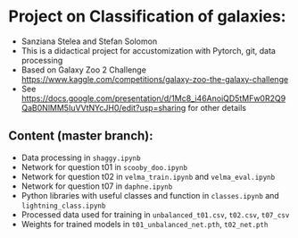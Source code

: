 # Project on Classification of galaxies:
- Sanziana Stelea and Stefan Solomon
- This is a didactical project for accustomization with Pytorch, git, data processing
- Based on Galaxy Zoo 2 Challenge https://www.kaggle.com/competitions/galaxy-zoo-the-galaxy-challenge
- See https://docs.google.com/presentation/d/1Mc8_i46AnoiQD5tMFw0R2Q9QaB0NlMM5IuVVtNYcJH0/edit?usp=sharing for other details

## Content (master branch):
- Data processing in `shaggy.ipynb`
- Network for question t01 in `scooby_doo.ipynb`
- Network for question t02 in `velma_train.ipynb` and `velma_eval.ipynb`
- Network for question t07 in `daphne.ipynb`
- Python libraries with useful classes and function in `classes.ipynb` and `lightning_class.ipynb`
- Processed data used for training in `unbalanced_t01.csv`, `t02.csv`, `t07_csv`
- Weights for trained models in `t01_unbalanced_net.pth`, `t02_net.pth`
